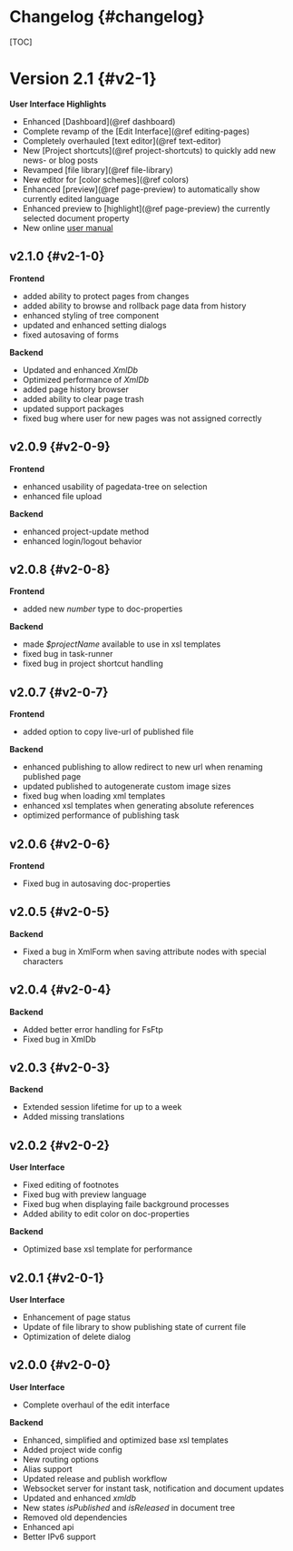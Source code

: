 Changelog     {#changelog}
=========

[TOC]

Version 2.1   {#v2-1}
===========

**User Interface Highlights**

- Enhanced [Dashboard](@ref dashboard)
- Complete revamp of the [Edit Interface](@ref editing-pages)
- Completely overhauled [text editor](@ref text-editor)
- New [Project shortcuts](@ref project-shortcuts) to quickly add new news- or blog posts
- Revamped [file library](@ref file-library)
- New editor for [color schemes](@ref colors)
- Enhanced [preview](@ref page-preview) to automatically show currently edited language
- Enhanced preview to [highlight](@ref page-preview) the currently selected document property
- New online [user manual](https://docs.depage.net/depage-cms-manual/de/)


v2.1.0      {#v2-1-0}
------

**Frontend**
- added ability to protect pages from changes
- added ability to browse and rollback page data from history
- enhanced styling of tree component
- updated and enhanced setting dialogs
- fixed autosaving of forms

**Backend**

- Updated and enhanced *XmlDb*
- Optimized performance of *XmlDb*
- added page history browser
- added ability to clear page trash
- updated support packages
- fixed bug where user for new pages was not assigned correctly


v2.0.9      {#v2-0-9}
------

**Frontend**
- enhanced usability of pagedata-tree on selection
- enhanced file upload

**Backend**

- enhanced project-update method
- enhanced login/logout behavior


v2.0.8      {#v2-0-8}
------

**Frontend**

- added new *number* type to doc-properties

**Backend**

- made *$projectName* available to use in xsl templates
- fixed bug in task-runner
- fixed bug in project shortcut handling

v2.0.7      {#v2-0-7}
------

**Frontend**

- added option to copy live-url of published file

**Backend**

- enhanced publishing to allow redirect to new url when renaming published page
- updated published to autogenerate custom image sizes
- fixed bug when loading xml templates
- enhanced xsl templates when generating absolute references
- optimized performance of publishing task


v2.0.6      {#v2-0-6}
------

**Frontend**

- Fixed bug in autosaving doc-properties


v2.0.5      {#v2-0-5}
------

**Backend**

- Fixed a bug in XmlForm when saving attribute nodes with special characters


v2.0.4      {#v2-0-4}
------

**Backend**

- Added better error handling for FsFtp
- Fixed bug in XmlDb


v2.0.3      {#v2-0-3}
------

**Backend**

- Extended session lifetime for up to a week
- Added missing translations


v2.0.2      {#v2-0-2}
------

**User Interface**

- Fixed editing of footnotes
- Fixed bug with preview language
- Fixed bug when displaying faile background processes
- Added ability to edit color on doc-properties

**Backend**

- Optimized base xsl template for performance

v2.0.1      {#v2-0-1}
------

**User Interface**

- Enhancement of page status
- Update of file library to show publishing state of current file
- Optimization of delete dialog

v2.0.0      {#v2-0-0}
------

**User Interface**

- Complete overhaul of the edit interface

**Backend**

- Enhanced, simplified and optimized base xsl templates
- Added project wide config
- New routing options
- Alias support
- Updated release and publish workflow
- Websocket server for instant task, notification and document updates
- Updated and enhanced *xmldb*
- New states *isPublished* and *isReleased* in document tree
- Removed old dependencies
- Enhanced api
- Better IPv6 support
